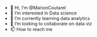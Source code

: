 - 👋 Hi, I’m @MarionCoutarel
- 👀 I’m interested in Data science
- 🌱 I’m currently learning data analytics
- 💞️ I’m looking to collaborate on data viz
- 📫 How to reach me 

<!---
MarionCoutarel/MarionCoutarel is a ✨ special ✨ repository because its `README.md` (this file) appears on your GitHub profile.
You can click the Preview link to take a look at your changes.
--->
